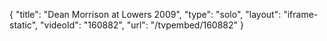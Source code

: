 {
    "title": "Dean Morrison at Lowers 2009",
    "type": "solo",
    "layout": "iframe-static",
    "videoId": "160882",
    "url": "\/tvpembed\/160882"
}